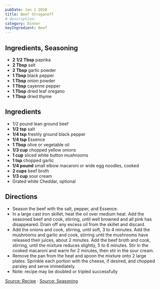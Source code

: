 ```yaml
---
pubDate: Jan 1 2020
title: Beef Stroganoff
# description:
category: Dinner
keyIngredient: Beef
---
```


## Ingredients, Seasoning
- **2 1/2 Tbsp** paprika
- **2 Tbsp** salt
- **2 Tbsp** garlic powder
- **1 Tbsp** black pepper
- **1 Tbsp** onion powder
- **1 Tbsp** cayenne pepper
- **1 Tbsp** dried leaf oregano
- **1 Tbsp** dried thyme

## Ingredients
- 1/2 pound lean ground beef
- **1/2 tsp** salt
- **1/4 tsp** freshly ground black pepper
- **1/4 tsp** Essence
- **1 Tbsp** olive or vegetable oil
- **1/3 cup** chopped yellow onions
- **1 cup** sliced white button mushrooms
- **1 tsp** chopped garlic
- **1/4 pound** small elbow macaroni or wide egg noodles, cooked
- **2 cups** beef broth
- **1/3 cup** sour cream
- Grated white Cheddar, optional

## Directions
- Season the beef with the salt, pepper, and Essence.
- In a large cast iron skillet, heat the oil over medium heat. Add the seasoned beef and cook, stirring, until well browned and all pink has disappeared. Drain off any excess oil from the skillet and discard.
- Add the onions and cook, stirring, until soft, 3 to 4 minutes. Add the mushrooms and garlic and cook, stirring until the mushrooms have released their juices, about 2 minutes. Add the beef broth and cook, stirring, until the mixture reduces slightly, 5 to 6 minutes. Stir in the cooked macaroni and warm for 2 minutes, then stir in the sour cream.
- Remove the pan from the heat and spoon the mixture onto 2 large plates. Sprinkle each portion with the cheese, if desired, and chopped parsley and serve immediately.
- Note: recipe may be doubled or tripled successfully

[Source: Recipe](http://emerils.com/127277/beef-stroganoff-hamburger-dinner-skillet)
·
[Source: Seasoning](http://emerils.com/120057/emerils-essence-creole-seasoning)
